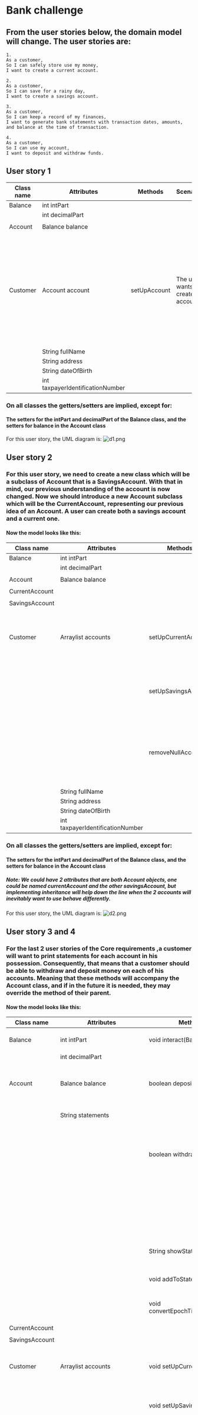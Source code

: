 # Bank challenge

## From the user stories below, the domain model will change. The user stories are:


```
1.
As a customer,
So I can safely store use my money,
I want to create a current account.

2.
As a customer,
So I can save for a rainy day,
I want to create a savings account.

3.
As a customer,
So I can keep a record of my finances,
I want to generate bank statements with transaction dates, amounts, and balance at the time of transaction.

4.
As a customer,
So I can use my account,
I want to deposit and withdraw funds.
```
## User story 1

| Class name | Attributes                       | Methods      | Scenarios                           | Outcome                                                                                                          |      
|------------|----------------------------------|--------------|-------------------------------------|------------------------------------------------------------------------------------------------------------------|
| Balance    | int intPart                      |              |                                     |                                                                                                                  |
|            | int decimalPart                  |              |                                     |                                                                                                                  |
|            |                                  |              |                                     |                                                                                                                  |
| Account    | Balance balance                  |              |                                     |                                                                                                                  |
|            |                                  |              |                                     |                                                                                                                  |
| Customer   | Account account                  | setUpAccount | The user wants to create an account | The account attribute is initialized with the users initial deposit. The initial deposit should be more than $5. |
|            | String fullName                  |              |                                     |                                                                                                                  |
|            | String address                   |              |                                     |                                                                                                                  |
|            | String dateOfBirth               |              |                                     |                                                                                                                  |
|            | int taxpayerIdentificationNumber |              |                                     |                                                                                                                  |

### On all classes the getters/setters are implied, except for:
#### The setters for the intPart and decimalPart of the Balance class, and the setters for balance in the Account class
For this user story, the UML diagram is:
![d1.png](d1.png)

## User story 2
### For this user story, we need to create a new class which will be a subclass of Account that is a SavingsAccount. With that in mind, our previous understanding of the account is now changed. Now we should introduce a new Account subclass which will be the CurrentAccount, representing our previous idea of an Account. A user can create both a savings account and a current one. 
#### Now the model looks like this:

| Class name     | Attributes                       | Methods             | Scenarios                                                              | Outcome                                             |      
|----------------|----------------------------------|---------------------|------------------------------------------------------------------------|-----------------------------------------------------|
| Balance        | int intPart                      |                     |                                                                        |                                                     |
|                | int decimalPart                  |                     |                                                                        |                                                     |
|                |                                  |                     |                                                                        |                                                     |
| Account        | Balance balance                  |                     |                                                                        |                                                     |
|                |                                  |                     |                                                                        |                                                     |
| CurrentAccount |                                  |                     |                                                                        |                                                     |
|                |                                  |                     |                                                                        |                                                     |
| SavingsAccount |                                  |                     |                                                                        |                                                     |
|                |                                  |                     |                                                                        |                                                     |
| Customer       | Arraylist<Account> accounts      | setUpCurrentAccount | The user wants to create a current account                             | A new current account is created for the user.      |
|                |                                  | setUpSavingsAccount | The user wants to create a savings account                             | A new savings account is created for the user.      |
|                |                                  | removeNullAccounts  | The user creates an account where the balance is null because of input | The accounts with null in their balance are removed |   
|                | String fullName                  |                     |                                                                        |                                                     |
|                | String address                   |                     |                                                                        |                                                     |
|                | String dateOfBirth               |                     |                                                                        |                                                     |
|                | int taxpayerIdentificationNumber |                     |                                                                        |                                                     |

### On all classes the getters/setters are implied, except for:
#### The setters for the intPart and decimalPart of the Balance class, and the setters for balance in the Account class
##### Note: We could have 2 attributes that are both Account objects, one could be named currentAccount and the other savingsAccount, but implementing inheritance will help down the line when the 2 accounts will inevitably want to use behave differently. 
For this user story, the UML diagram is:
![d2.png](d2.png)


## User story 3 and 4
### For the last 2 user stories of the Core requirements ,a customer will want to print statements for each account in his possession. Consequently, that means that a customer should be able to withdraw and deposit money on each of his accounts. Meaning that these methods will accompany the Account class, and if in the future it is needed, they may override the method of their parent.
#### Now the model looks like this:

| Class name     | Attributes                       | Methods                          | Scenarios                                                                                               | Outcome                                             |      
|----------------|----------------------------------|----------------------------------|---------------------------------------------------------------------------------------------------------|-----------------------------------------------------|
| Balance        | int intPart                      | void interact(Balance)           | You want to remove or add to a Balance object                                                           |                                                     |
|                | int decimalPart                  |                                  |                                                                                                         |                                                     |
|                |                                  |                                  |                                                                                                         |                                                     |
| Account        | Balance balance                  | boolean deposit(Balance)         | The user wants to deposit a valid amount of money(i.e Balance)                                          | Returns true                                        |
|                | String statements                |                                  | The user wants to deposit an invalid amount of money                                                    | Returns false                                       |
|                |                                  | boolean withdraw(Balance)        | The user wants to withdraw a valid amount of money(valid Balance and has enough money for the withdraw) | Returns true                                        |
|                |                                  |                                  | The user wants to withdraw an invalid amount of money(invalid Balance or does not have enough money     | Returns false                                       |
|                |                                  | String showStatements()          | The user wants to see their statements for a specified account                                          | Returns the String of statements                    |
|                |                                  | void addToStatements()           | Add a transaction info to the statements String.                                                        |                                                     |
|                |                                  | void convertEpochTimeToDateTime  | Make the currentTimeInMillis to a normal Date and Time.                                                 |                                                     |
| CurrentAccount |                                  |                                  |                                                                                                         |                                                     |
|                |                                  |                                  |                                                                                                         |                                                     |
| SavingsAccount |                                  |                                  |                                                                                                         |                                                     |
|                |                                  |                                  |                                                                                                         |                                                     |
| Customer       | Arraylist<Account> accounts      | void setUpCurrentAccount()       | The user wants to create a current account                                                              | A new current account is created for the user.      |
|                |                                  | void setUpSavingsAccount()       | The user wants to create a savings account                                                              | A new savings account is created for the user.      |
|                |                                  | void removeNullAccounts()        | The user creates an account where the balance is null because of input                                  | The accounts with null in their balance are removed |   
|                | String fullName                  |                                  |                                                                                                         |                                                     |
|                | String address                   |                                  |                                                                                                         |                                                     |
|                | String dateOfBirth               |                                  |                                                                                                         |                                                     |
|                | int taxpayerIdentificationNumber |                                  |                                                                                                         |                                                     |

### On all classes the getters/setters are implied, except for:
#### The setters for the intPart and decimalPart of the Balance class, and the setters for balance in the Account class
##### Note: We could have 2 attributes that are both Account objects, one could be named currentAccount and the other savingsAccount, but implementing inheritance will help down the line when the 2 accounts will inevitably want to use behave differently.
For this user story, the UML diagram is:
![d3+4.png](d3%2B4.png)

# Extensions

```
5.
As an engineer,
So I don't need to keep track of state,
I want account balances to be calculated based on transaction history instead of stored in memory.

6.
As a bank manager,
So I can expand,
I want accounts to be associated with specific branches.

7.
As a customer,
So I have an emergency fund,
I want to be able to request an overdraft on my account.

8.
As a bank manager,
So I can safeguard our funds,
I want to approve or reject overdraft requests.

9.
As a customer,
So I can stay up to date,
I want statements to be sent as messages to my phone.
```

## User story 5.
### For this user story, we want the balance of an account to be calculated by the statements and not by any other means. What this means is that now the balance attribute of an account will not be changed directly when withdrawing or depositing, and when asked for it it will be given through the statements.

| Class name     | Attributes                       | Methods                         | Scenarios                                                                                               | Outcome                                                                  |      
|----------------|----------------------------------|---------------------------------|---------------------------------------------------------------------------------------------------------|--------------------------------------------------------------------------|
| Balance        | int intPart                      | void interact(Balance)          | You want to remove or add to a Balance object                                                           |                                                                          |
|                | int decimalPart                  |                                 |                                                                                                         |                                                                          |
|                |                                  |                                 |                                                                                                         |                                                                          |
| Account        | Balance balance                  | boolean deposit(Balance)        | The user wants to deposit a valid amount of money(i.e Balance)                                          | Returns true                                                             |
|                | String statements                |                                 | The user wants to deposit an invalid amount of money                                                    | Returns false                                                            |
|                |                                  | boolean withdraw(Balance)       | The user wants to withdraw a valid amount of money(valid Balance and has enough money for the withdraw) | Returns true                                                             |
|                |                                  |                                 | The user wants to withdraw an invalid amount of money(invalid Balance or does not have enough money     | Returns false                                                            |
|                |                                  | String showStatements()         | The user wants to see their statements for a specified account                                          | Returns the String of statements                                         |
|                |                                  | void addToStatements()          | Add a transaction info to the statements String.                                                        |                                                                          |
|                |                                  | void convertEpochTimeToDateTime | Make the currentTimeInMillis to a normal Date and Time.                                                 |                                                                          |
|                |                                  | Balance getBalance()            | The logic now is different for the getter of Balance.                                                   | Returns the balance of the account calculated by the transaction history |
| CurrentAccount |                                  |                                 |                                                                                                         |                                                                          |
|                |                                  |                                 |                                                                                                         |                                                                          |
| SavingsAccount |                                  |                                 |                                                                                                         |                                                                          |
|                |                                  |                                 |                                                                                                         |                                                                          |
| Customer       | Arraylist<Account> accounts      | void setUpCurrentAccount()      | The user wants to create a current account                                                              | A new current account is created for the user.                           |
|                |                                  | void setUpSavingsAccount()      | The user wants to create a savings account                                                              | A new savings account is created for the user.                           |
|                |                                  | void removeNullAccounts()       | The user creates an account where the balance is null because of input                                  | The accounts with null in their balance are removed                      |   
|                | String fullName                  |                                 |                                                                                                         |                                                                          |
|                | String address                   |                                 |                                                                                                         |                                                                          |
|                | String dateOfBirth               |                                 |                                                                                                         |                                                                          |
|                | int taxpayerIdentificationNumber |                                 |                                                                                                         |                                                                          |
#### The UML diagram will be the same as before, this time the only difference is the getBalance method of Account:
![d5.png](d5.png)

## User story 6.
### For this user story, I believe that the idea of a Branch class is needed.A simple way to associate an account with a specific branch is to have an attribute called "branch", whose value will be the Branch that the Account was created at.


| Class name     | Attributes                       | Methods                                   | Scenarios                                                                                               | Outcome                                                                  |      
|----------------|----------------------------------|-------------------------------------------|---------------------------------------------------------------------------------------------------------|--------------------------------------------------------------------------|
| Balance        | int intPart                      | void interact(Balance)                    | You want to remove or add to a Balance object                                                           |                                                                          |
|                | int decimalPart                  |                                           |                                                                                                         |                                                                          |
|                |                                  |                                           |                                                                                                         |                                                                          |
| Account        | Balance balance                  | boolean deposit(Balance)                  | The user wants to deposit a valid amount of money(i.e Balance)                                          | Returns true                                                             |
|                | String statements                |                                           | The user wants to deposit an invalid amount of money                                                    | Returns false                                                            |
|                |                                  | boolean withdraw(Balance)                 | The user wants to withdraw a valid amount of money(valid Balance and has enough money for the withdraw) | Returns true                                                             |
|                |                                  |                                           | The user wants to withdraw an invalid amount of money(invalid Balance or does not have enough money     | Returns false                                                            |
|                |                                  | String showStatements()                   | The user wants to see their statements for a specified account                                          | Returns the String of statements                                         |
|                |                                  | void addToStatements()                    | Add a transaction info to the statements String.                                                        |                                                                          |
|                |                                  | void convertEpochTimeToDateTime           | Make the currentTimeInMillis to a normal Date and Time.                                                 |                                                                          |
|                |                                  | Balance getBalance()                      | The logic now is different for the getter of Balance.                                                   | Returns the balance of the account calculated by the transaction history |
| CurrentAccount |                                  |                                           |                                                                                                         |                                                                          |
|                |                                  |                                           |                                                                                                         |                                                                          |
| SavingsAccount |                                  |                                           |                                                                                                         |                                                                          |
|                |                                  |                                           |                                                                                                         |                                                                          |
| Customer       | Arraylist<Account> accounts      | void setUpCurrentAccount(Branch, Balance) | The user wants to create a current account                                                              | A new current account is created for the user.                           |
|                |                                  | void setUpSavingsAccount(Branch, Balance) | The user wants to create a savings account                                                              | A new savings account is created for the user.                           |
|                |                                  | void removeNullAccounts()                 | The user creates an account where the balance is null because of input                                  | The accounts with null in their balance are removed                      |   
|                | String fullName                  |                                           |                                                                                                         |                                                                          |
|                | String address                   |                                           |                                                                                                         |                                                                          |
|                | String dateOfBirth               |                                           |                                                                                                         |                                                                          |
|                | int taxpayerIdentificationNumber |                                           |                                                                                                         |                                                                          |
| Branch         | String address                   |                                           |                                                                                                         |                                                                          |
|                | int identificationCode           |                                           |                                                                                                         |                                                                          |
|                | int numberOfEmployees            |                                           |                                                                                                         |                                                                          |
| BranchList     | Arraylist<Branch> bankBranches   |                                           | Contains all available branches of the bank                                                             |                                                                          |
#### In the branch class i decided to add a few attributes that could represent a potential branch of a Bank.
#### Also, when setting up an account, a Branch is needed now, and that Branch is the Branch where the account is created. Also, that same account that is added in the user object is also added in the Branch's arraylist.
#### The UML diagram will be the same as before, this time the only difference is the getBalance method of Account: